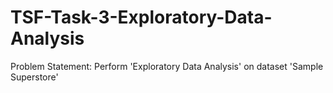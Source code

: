 # TSF-Task-3-Exploratory-Data-Analysis

Problem Statement: Perform 'Exploratory Data Analysis' on dataset 'Sample Superstore'
